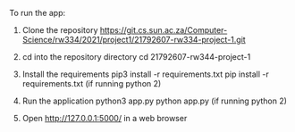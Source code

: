 To run the app:

1. Clone the repository
    https://git.cs.sun.ac.za/Computer-Science/rw334/2021/project1/21792607-rw334-project-1.git

2. cd into the repository directory
    cd 21792607-rw344-project-1

3. Install the requirements
    pip3 install -r requirements.txt
    pip install -r requirements.txt (if running python 2)

4. Run the application
    python3 app.py
    python app.py (if running python 2)

5. Open http://127.0.0.1:5000/ in a web browser
